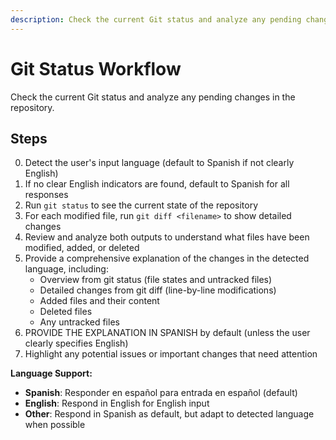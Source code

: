 ```yaml
---
description: Check the current Git status and analyze any pending changes in the repository
---
```


# Git Status Workflow

Check the current Git status and analyze any pending changes in the repository.

## Steps

0. Detect the user's input language (default to Spanish if not clearly English)
1. If no clear English indicators are found, default to Spanish for all responses
2. Run `git status` to see the current state of the repository
3. For each modified file, run `git diff <filename>` to show detailed changes
4. Review and analyze both outputs to understand what files have been modified, added, or deleted
5. Provide a comprehensive explanation of the changes in the detected language, including:
   - Overview from git status (file states and untracked files)
   - Detailed changes from git diff (line-by-line modifications)
   - Added files and their content
   - Deleted files
   - Any untracked files
6. PROVIDE THE EXPLANATION IN SPANISH by default (unless the user clearly specifies English)
7. Highlight any potential issues or important changes that need attention

**Language Support:**
- **Spanish**: Responder en español para entrada en español (default)
- **English**: Respond in English for English input
- **Other**: Respond in Spanish as default, but adapt to detected language when possible
